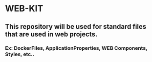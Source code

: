 # WEB-KIT

## This repository will be used for standard files that are used in web projects. 

### Ex: DockerFiles, ApplicationProperties, WEB Components, Styles, etc..

